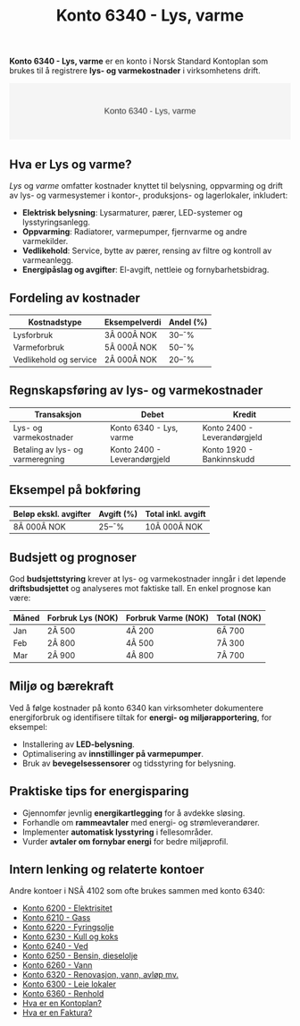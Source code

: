 ﻿---
title: "Konto 6340 - Lys, varme"
seoTitle: "6340-lys-varme"
description: '**Konto 6340 - Lys, varme** er en konto i Norsk Standard Kontoplan som brukes til å registrere **lys- og varmekostnader** i virksomhetens drift.'
---

**Konto 6340 - Lys, varme** er en konto i Norsk Standard Kontoplan som brukes til å registrere **lys- og varmekostnader** i virksomhetens drift.

![Illustrasjon av konto 6340 Lys, varme](6340-lys-varme-image.svg)

## Hva er Lys og varme?

*Lys* og *varme* omfatter kostnader knyttet til belysning, oppvarming og drift av lys- og varmesystemer i kontor-, produksjons- og lagerlokaler, inkludert:

* **Elektrisk belysning**: Lysarmaturer, pærer, LED-systemer og lysstyringsanlegg.
* **Oppvarming**: Radiatorer, varmepumper, fjernvarme og andre varmekilder.
* **Vedlikehold**: Service, bytte av pærer, rensing av filtre og kontroll av varmeanlegg.
* **Energipåslag og avgifter**: El-avgift, nettleie og fornybarhetsbidrag.

## Fordeling av kostnader

| Kostnadstype           | Eksempelverdi  | Andel (%) |
|------------------------|----------------|-----------|
| Lysforbruk             | 3Â 000Â NOK      | 30–¯%      |
| Varmeforbruk           | 5Â 000Â NOK      | 50–¯%      |
| Vedlikehold og service | 2Â 000Â NOK      | 20–¯%      |

## Regnskapsføring av lys- og varmekostnader

| Transaksjon                          | Debet                       | Kredit                       |
|--------------------------------------|-----------------------------|------------------------------|
| Lys- og varmekostnader               | Konto 6340 - Lys, varme     | Konto 2400 - Leverandørgjeld |
| Betaling av lys- og varmeregning     | Konto 2400 - Leverandørgjeld| Konto 1920 - Bankinnskudd    |

## Eksempel på bokføring

| Beløp ekskl. avgifter | Avgift (%) | Total inkl. avgift |
|-----------------------|------------|--------------------|
| 8Â 000Â NOK             | 25–¯%       | 10Â 000Â NOK         |

## Budsjett og prognoser

God **budsjettstyring** krever at lys- og varmekostnader inngår i det løpende **driftsbudsjettet** og analyseres mot faktiske tall. En enkel prognose kan være:

| Måned | Forbruk Lys (NOK) | Forbruk Varme (NOK) | Total (NOK) |
|-------|-------------------|---------------------|-------------|
| Jan   | 2Â 500             | 4Â 200               | 6Â 700       |
| Feb   | 2Â 800             | 4Â 500               | 7Â 300       |
| Mar   | 2Â 900             | 4Â 800               | 7Â 700       |

## Miljø og bærekraft

Ved å følge kostnader på konto 6340 kan virksomheter dokumentere energiforbruk og identifisere tiltak for **energi- og miljørapportering**, for eksempel:

* Installering av **LED-belysning**.
* Optimalisering av **innstillinger på varmepumper**.
* Bruk av **bevegelsessensorer** og tidsstyring for belysning.

## Praktiske tips for energisparing

* Gjennomfør jevnlig **energikartlegging** for å avdekke sløsing.
* Forhandle om **rammeavtaler** med energi- og strømleverandører.
* Implementer **automatisk lysstyring** i fellesområder.
* Vurder **avtaler om fornybar energi** for bedre miljøprofil.

## Intern lenking og relaterte kontoer

Andre kontoer i NSÂ 4102 som ofte brukes sammen med konto 6340:

* [Konto 6200 - Elektrisitet](/blogs/kontoplan/6200-elektrisitet "Konto 6200 - Elektrisitet")
* [Konto 6210 - Gass](/blogs/kontoplan/6210-gass "Konto 6210 - Gass")
* [Konto 6220 - Fyringsolje](/blogs/kontoplan/6220-fyringsolje "Konto 6220 - Fyringsolje")
* [Konto 6230 - Kull og koks](/blogs/kontoplan/6230-kull-koks "Konto 6230 - Kull og koks")
* [Konto 6240 - Ved](/blogs/kontoplan/6240-ved "Konto 6240 - Ved")
* [Konto 6250 - Bensin, dieselolje](/blogs/kontoplan/6250-bensin-dieselolje "Konto 6250 - Bensin, dieselolje")
* [Konto 6260 - Vann](/blogs/kontoplan/6260-vann "Konto 6260 - Vann")
* [Konto 6320 - Renovasjon, vann, avløp mv.](/blogs/kontoplan/6320-renovasjon-vann-avlop-mv "Konto 6320 - Renovasjon, vann, avløp mv.")
* [Konto 6300 - Leie lokaler](/blogs/kontoplan/6300-leie-lokaler "Konto 6300 - Leie lokaler")
* [Konto 6360 - Renhold](/blogs/kontoplan/6360-renhold "Konto 6360 - Renhold")
* [Hva er en Kontoplan?](/blogs/regnskap/hva-er-kontoplan "Hva er en Kontoplan? Komplett Guide til Kontoplaner i Norsk Regnskap")
* [Hva er en Faktura?](/blogs/regnskap/hva-er-en-faktura "Hva er en Faktura? En Guide til Norske Fakturakrav")






